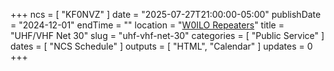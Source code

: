 +++
ncs = [ "KF0NVZ" ]
date = "2025-07-27T21:00:00-05:00"
publishDate = "2024-12-01"
endTime = ""
location = "[W0ILO Repeaters](/radios/)"
title = "UHF/VHF Net 30"
slug = "uhf-vhf-net-30"
categories = [ "Public Service" ]
dates = [ "NCS Schedule" ]
outputs = [ "HTML", "Calendar" ]
updates = 0
+++
